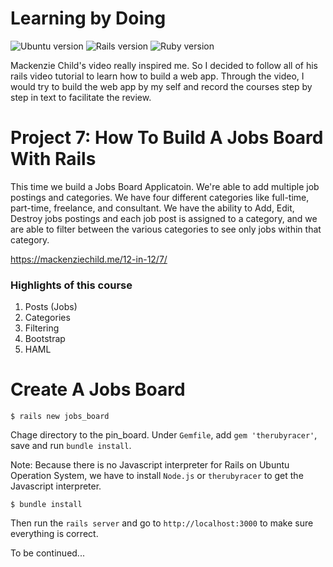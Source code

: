 # Learning by Doing 

![Ubuntu version](https://img.shields.io/badge/Ubuntu-16.04%20LTS-orange.svg)
![Rails version](https://img.shields.io/badge/Rails-v5.0.0-blue.svg)
![Ruby version](https://img.shields.io/badge/Ruby-v2.3.1p112-red.svg)

Mackenzie Child's video really inspired me. So I decided to follow all of his rails video tutorial to learn how to build a web app. Through the video, I would try to build the web app by my self and record the courses step by step in text to facilitate the review.


# Project 7: How To Build A Jobs Board With Rails       
This time we build a Jobs Board Applicatoin. We're able to add multiple job postings and categories. We have four different categories like full-time, part-time, freelance, and consultant. We have the ability to Add, Edit, Destroy jobs postings and each job post is assigned to a category, and we are able to filter between the various categories to see only jobs within that category.


https://mackenziechild.me/12-in-12/7/         




### Highlights of this course
1. Posts (Jobs)
2. Categories
3. Filtering
4. Bootstrap
5. HAML


# Create A Jobs Board
```console
$ rails new jobs_board
```

Chage directory to the pin_board. Under `Gemfile`, add `gem 'therubyracer'`, save and run `bundle install`.      

Note: 
Because there is no Javascript interpreter for Rails on Ubuntu Operation System, we have to install `Node.js` or `therubyracer` to get the Javascript interpreter.

```console
$ bundle install
```

Then run the `rails server` and go to `http://localhost:3000` to make sure everything is correct.


To be continued...